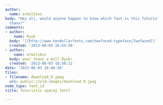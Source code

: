 ```yaml
---
author:
  name: ermitikos
body: "Hey all, would anyone happen to know which font is this futuristic one?\r\nmany
  thanx!"
comments:
- author:
    name: Ryuk
  body: '[[http://www.tendollarfonts.com/twofaced-typeface|Twofaced]]'
  created: '2013-06-03 16:54:58'
- author:
    name: ermitikos
  body: wow! thanx a mill Ryuk!
  created: '2013-06-03 18:58:11'
date: '2013-06-03 16:46:36'
files:
- filename: download_0.jpeg
  uri: public://old-images/download_0.jpeg
node_type: font_id
title: futuristic spacey font?

---
```

